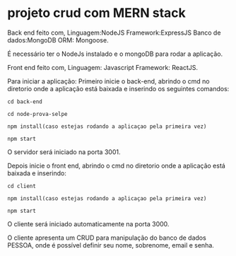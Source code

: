 # projeto crud com MERN stack

Back end feito com,
Linguagem:NodeJS
Framework:ExpressJS
Banco de dados:MongoDB
ORM: Mongoose.

É necessário ter o NodeJs instalado e o mongoDB para rodar a aplicação.

Front end feito com,
Linguagem: Javascript
Framework: ReactJS.

Para iniciar a aplicação:
Primeiro inicie o back-end, abrindo o cmd no diretorio onde a aplicação está baixada e inserindo os seguintes comandos:
```
cd back-end
```

```
cd node-prova-selpe
```

```
npm install(caso estejas rodando a aplicaçao pela primeira vez)
```

```
npm start
```

O servidor será iniciado na porta 3001.

Depois inicie o front end, abrindo o cmd no diretorio onde a aplicação está baixada e inserindo:
```
cd client
```

```
npm install(caso estejas rodando a aplicaçao pela primeira vez)
```

```
npm start
```

O cliente será iniciado automaticamente na porta 3000.

O cliente apresenta um CRUD para manipulação do banco de dados PESSOA, onde é possível definir seu nome, sobrenome, email e senha.
